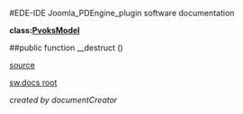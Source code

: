 #EDE-IDE Joomla_PDEngine_plugin
software documentation

**class:[PvoksModel](../PvoksModel.md)**



##public function __destruct () 


[source](../../../site/models/model.php)

[sw.docs root](../)

*created by documentCreator*

